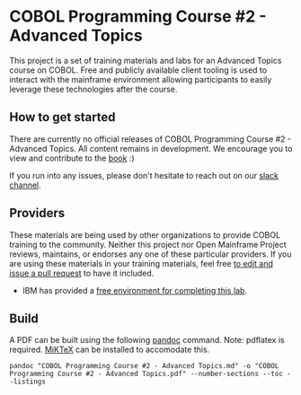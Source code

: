 # COBOL Programming Course #2 - Advanced Topics

This project is a set of training materials and labs for an Advanced Topics course on COBOL. Free and publicly available client tooling is used to interact with the mainframe environment allowing participants to easily leverage these technologies after the course.

## How to get started

There are currently no official releases of COBOL Programming Course #2 - Advanced Topics. All content remains in development. We encourage you to view and contribute to the [book](COBOL%20Programming%20Course%20%232%20-%20Advanced%20Topics.md) :)

If you run into any issues, please don't hesitate to reach out on our [slack channel](https://openmainframeproject.slack.com/archives/C011NE32Z1T).

## Providers

These materials are being used by other organizations to provide COBOL training to the community. Neither this project nor Open Mainframe Project reviews, maintains, or endorses any one of these particular providers. If you are using these materials in your training materials, feel free [to edit and issue a pull request](https://github.com/openmainframeproject/cobol-programming-course/edit/governance-docs/README.md) to have it included.

- IBM has provided a [free environment for completing this lab](http://ibm.biz/cobollabs).

## Build

A PDF can be built using the following [pandoc](https://pandoc.org/) command. Note: pdflatex is required. [MiKTeX](https://miktex.org/) can be installed to accomodate this. 

```
pandoc "COBOL Programming Course #2 - Advanced Topics.md" -o "COBOL Programming Course #2 - Advanced Topics.pdf" --number-sections --toc --listings
```